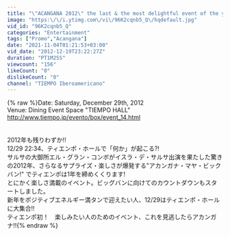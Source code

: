 ```yaml
---
title: "\"ACANGANA 2012\" the last & the most delightful event of the year!!"
image: "https:\/\/i.ytimg.com\/vi\/96K2cqnb5_Q\/hqdefault.jpg"
vid_id: "96K2cqnb5_Q"
categories: "Entertainment"
tags: ["Promo","Acangana"]
date: "2021-11-04T01:21:53+03:00"
vid_date: "2012-12-19T23:22:27Z"
duration: "PT1M25S"
viewcount: "156"
likeCount: "0"
dislikeCount: "0"
channel: "TIEMPO Iberoamericano"
---
```

{% raw %}Date: Saturday, December 29th, 2012<br />Venue: Dining Event Space &quot;TIEMPO HALL&quot;<br /><a rel="nofollow" target="blank" href="http://www.tiempo.jp/evento/box/event_14.html">http://www.tiempo.jp/evento/box/event_14.html</a><br /><br /><br />2012年も残りわずか!!　<br />12/29  22:34、ティエンポ・ホールで「何か」が起こる?!<br />サルサの大御所エル・グラン・コンボがイスラ・デ・サルサ出演を果たした驚きの2012年、さらなるサプライズ・楽しさが爆発する&quot;アカンガナ・マヤ・ビックバン!&quot; でティエンポは1年を締めくくります!　<br />とにかく楽しさ満載のイベント。ビッグバンに向けてのカウントダウンもスタートしました。<br />新年をポジティブエネルギー満タンで迎えたい人、12/29はティエンポ・ホールに大集合!!<br />ティエンポ初！　楽しみたい人のためのイベント、これを見逃したらアカンガナ!!{% endraw %}

